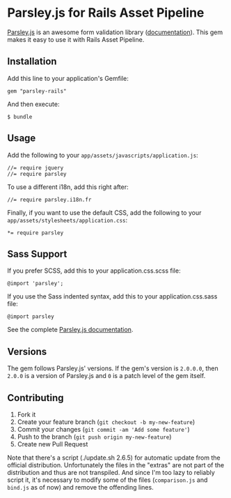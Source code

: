 # Parsley.js for Rails Asset Pipeline

[Parsley.js](https://github.com/guillaumepotier/Parsley.js) is an awesome form validation library ([documentation](http://parsleyjs.org/doc/index.html)).
This gem makes it easy to use it with Rails Asset Pipeline.

## Installation

Add this line to your application's Gemfile:

    gem "parsley-rails"

And then execute:

    $ bundle

## Usage

Add the following to your `app/assets/javascripts/application.js`:

    //= require jquery
    //= require parsley

To use a different i18n, add this right after:

    //= require parsley.i18n.fr

Finally, if you want to use the default CSS, add the following to your
`app/assets/stylesheets/application.css`:

    *= require parsley

## Sass Support

If you prefer SCSS, add this to your application.css.scss file:

    @import 'parsley';

If you use the Sass indented syntax, add this to your application.css.sass file:

    @import parsley

See the complete [Parsley.js documentation](http://parsleyjs.org/doc/index.html).

## Versions

The gem follows Parsley.js' versions. If the gem's version is `2.0.0.0`, then `2.0.0` is a version of Parsley.js and `0`
is a patch level of the gem itself.

## Contributing

1. Fork it
2. Create your feature branch (`git checkout -b my-new-feature`)
3. Commit your changes (`git commit -am 'Add some feature'`)
4. Push to the branch (`git push origin my-new-feature`)
5. Create new Pull Request

Note that there's a script (./update.sh 2.6.5) for automatic update from the
official distribution. Unfortunately the files in the "extras" are not part of
the distribution and thus are not transpiled. And since I'm too lazy to
reliably script it, it's necessary to modify some of the files (`comparison.js`
and `bind.js` as of now) and remove the offending lines.
